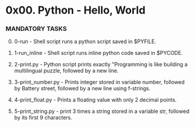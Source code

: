# 0x00. Python - Hello, World

### MANDATORY TASKS

0. 0-run - Shell script runs a python script saved in $PYFILE.

1. 1-run_inline - Shell script runs inline python code saved in  $PYCODE.

2. 2-print.py - Python script prints exactly \"Programming is like building a multilingual puzzle, followed by a new line.

3. 3-print_number.py - Prints integer stored in variable number, followed by Battery street, followed by a new line using f-strings.

4. 4-print_float.py - Prints a floating value with only 2 decimal points.

5. 5-print_string.py - print 3 times a string stored in a variable str, followed by its first 9 characters.
